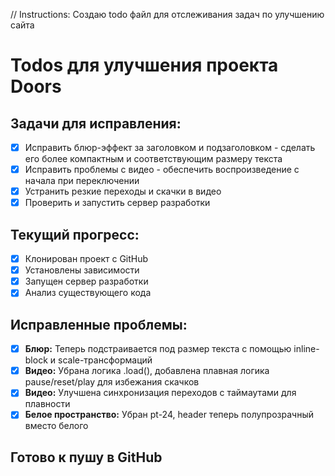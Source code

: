 // Instructions: Создаю todo файл для отслеживания задач по улучшению сайта

# Todos для улучшения проекта Doors

## Задачи для исправления:
- [x] Исправить блюр-эффект за заголовком и подзаголовком - сделать его более компактным и соответствующим размеру текста
- [x] Исправить проблемы с видео - обеспечить воспроизведение с начала при переключении
- [x] Устранить резкие переходы и скачки в видео
- [x] Проверить и запустить сервер разработки

## Текущий прогресс:
- [x] Клонирован проект с GitHub
- [x] Установлены зависимости
- [x] Запущен сервер разработки
- [x] Анализ существующего кода

## Исправленные проблемы:
- [x] **Блюр:** Теперь подстраивается под размер текста с помощью inline-block и scale-трансформаций
- [x] **Видео:** Убрана логика .load(), добавлена плавная логика pause/reset/play для избежания скачков
- [x] **Видео:** Улучшена синхронизация переходов с таймаутами для плавности
- [x] **Белое пространство:** Убран pt-24, header теперь полупрозрачный вместо белого

## Готово к пушу в GitHub
